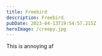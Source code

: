 ```yaml
---
title: Freebird
description: Freebird
pubDate: 2023-04-13T19:54:57.215Z
heroImage: /creepy.jpg
---
```

T﻿his is annoying af